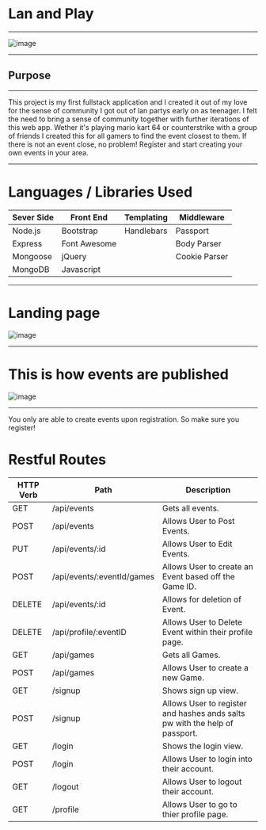 # Lan and Play
____________________________

![image](http://www.jaynekitsch.co.uk/wp-content/uploads/2015/07/tumblr_m5j41mJjph1rynh0bo1_400.gif)
_____________________________________________________
Purpose
--
___
This project is my first fullstack application and I created it out of my love for the sense of community I got out of lan partys early on as teenager. I felt the need to bring a sense of community together with further iterations of this web app. Wether it's playing mario kart 64 or counterstrike with a group of friends I created this for all gamers to find the event closest to them. If there is not an event close, no problem! Register and start creating your own events in your area.
_______________________________________________________

Languages / Libraries Used
==

Sever Side  |Front End    |Templating |Middleware
------------|-------------|-----------|-----------
Node.js     |Bootstrap    |Handlebars |Passport
Express     |Font Awesome | 		  |Body Parser
Mongoose    |jQuery		  |		      |Cookie Parser
MongoDB	    |Javascript	  |		      |

_____

Landing page
==
![image](http://i.imgur.com/hmEGkFX.png?1)

_____
This is how events are published
==
![image](http://i.imgur.com/Mh1pPuA.png?1)

___

You only are able to create events upon registration. So make sure you register!

Restful Routes
==

HTTP Verb |Path                      |Description
----------|--------------------------|-------------
GET       |/api/events               |Gets all events.
POST      |/api/events               |Allows User to Post Events.
PUT       |/api/events/:id           |Allows User to Edit Events.
POST      |/api/events/:eventId/games|Allows User to create an Event based off the Game ID.
DELETE    |/api/events/:id           |Allows for deletion of Event.
DELETE    |/api/profile/:eventID     |Allows User to Delete Event within their profile page.
GET       |/api/games                |Gets all Games.
POST      |/api/games                |Allows User to create a new Game.
GET       |/signup                   |Shows sign up view.
POST      |/signup                   |Allows User to register and hashes ands salts pw with the help of passport.
GET       |/login                    |Shows the login view.
POST      |/login                    |Allows User to login into their account.
GET       |/logout                   |Allows User to logout their account.
GET       |/profile                  |Allows User to go to thier profile page.


